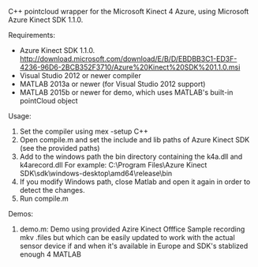 C++ pointcloud wrapper for the Microsoft Kinect 4 Azure, using Microsoft Azure Kinect SDK 1.1.0.

Requirements:
- Azure Kinect SDK 1.1.0. http://download.microsoft.com/download/E/B/D/EBDBB3C1-ED3F-4236-96D6-2BCB352F3710/Azure%20Kinect%20SDK%201.1.0.msi
- Visual Studio 2012 or newer compiler
- MATLAB 2013a or newer (for Visual Studio 2012 support)
- MATLAB 2015b or newer for demo, which uses MATLAB's built-in pointCloud object

Usage:
1) Set the compiler using mex -setup C++
2) Open compile.m and set the include and lib paths of Azure Kinect SDK (see the provided paths)
3) Add to the windows path the bin directory containing the k4a.dll and k4arecord.dll 
   For example: C:\Program Files\Azure Kinect SDK\sdk\windows-desktop\amd64\release\bin
4) If you modify Windows path, close Matlab and open it again in order to detect the changes.
3) Run compile.m

Demos:
1) demo.m: Demo using provided Azire Kinect Offfice Sample recording mkv .files 
           but which can be easily updated to work with the actual sensor device
           if and when it's available in Europe and SDK's stablized enough 4 MATLAB